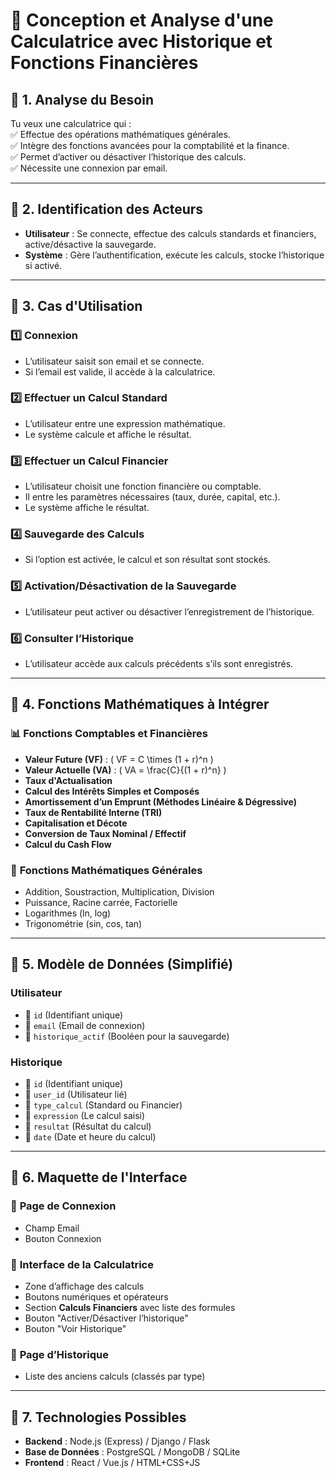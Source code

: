 # 📌 Conception et Analyse d'une Calculatrice avec Historique et Fonctions Financières  

## 🔹 1. Analyse du Besoin  
Tu veux une calculatrice qui :  
✅ Effectue des opérations mathématiques générales.  
✅ Intègre des fonctions avancées pour la comptabilité et la finance.  
✅ Permet d’activer ou désactiver l’historique des calculs.  
✅ Nécessite une connexion par email.  

---

## 🔹 2. Identification des Acteurs  
- **Utilisateur** : Se connecte, effectue des calculs standards et financiers, active/désactive la sauvegarde.  
- **Système** : Gère l’authentification, exécute les calculs, stocke l’historique si activé.  

---

## 🔹 3. Cas d'Utilisation  

### 1️⃣ Connexion  
   - L’utilisateur saisit son email et se connecte.  
   - Si l’email est valide, il accède à la calculatrice.  

### 2️⃣ Effectuer un Calcul Standard  
   - L’utilisateur entre une expression mathématique.  
   - Le système calcule et affiche le résultat.  

### 3️⃣ Effectuer un Calcul Financier  
   - L’utilisateur choisit une fonction financière ou comptable.  
   - Il entre les paramètres nécessaires (taux, durée, capital, etc.).  
   - Le système affiche le résultat.  

### 4️⃣ Sauvegarde des Calculs  
   - Si l’option est activée, le calcul et son résultat sont stockés.  

### 5️⃣ Activation/Désactivation de la Sauvegarde  
   - L’utilisateur peut activer ou désactiver l’enregistrement de l’historique.  

### 6️⃣ Consulter l’Historique  
   - L’utilisateur accède aux calculs précédents s’ils sont enregistrés.  

---

## 🔹 4. Fonctions Mathématiques à Intégrer  

### 📊 **Fonctions Comptables et Financières**  
- **Valeur Future (VF)** : \( VF = C \times (1 + r)^n \)  
- **Valeur Actuelle (VA)** : \( VA = \frac{C}{(1 + r)^n} \)  
- **Taux d'Actualisation**  
- **Calcul des Intérêts Simples et Composés**  
- **Amortissement d’un Emprunt (Méthodes Linéaire & Dégressive)**  
- **Taux de Rentabilité Interne (TRI)**  
- **Capitalisation et Décote**  
- **Conversion de Taux Nominal / Effectif**  
- **Calcul du Cash Flow**  

### 🔢 **Fonctions Mathématiques Générales**  
- Addition, Soustraction, Multiplication, Division  
- Puissance, Racine carrée, Factorielle  
- Logarithmes (ln, log)  
- Trigonométrie (sin, cos, tan)  

---

## 🔹 5. Modèle de Données (Simplifié)  

### **Utilisateur**  
- 📌 `id` (Identifiant unique)  
- 📌 `email` (Email de connexion)  
- 📌 `historique_actif` (Booléen pour la sauvegarde)  

### **Historique**  
- 📌 `id` (Identifiant unique)  
- 📌 `user_id` (Utilisateur lié)  
- 📌 `type_calcul` (Standard ou Financier)  
- 📌 `expression` (Le calcul saisi)  
- 📌 `resultat` (Résultat du calcul)  
- 📌 `date` (Date et heure du calcul)  

---

## 🔹 6. Maquette de l'Interface  

### 🎨 **Page de Connexion**  
- Champ Email  
- Bouton Connexion  

### 🎨 **Interface de la Calculatrice**  
- Zone d’affichage des calculs  
- Boutons numériques et opérateurs  
- Section **Calculs Financiers** avec liste des formules  
- Bouton "Activer/Désactiver l’historique"  
- Bouton "Voir Historique"  

### 🎨 **Page d’Historique**  
- Liste des anciens calculs (classés par type)  

---

## 🔹 7. Technologies Possibles  
- **Backend** : Node.js (Express) / Django / Flask  
- **Base de Données** : PostgreSQL / MongoDB / SQLite  
- **Frontend** : React / Vue.js / HTML+CSS+JS  


